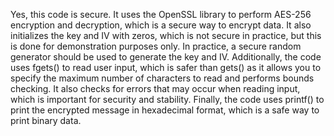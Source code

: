 Yes, this code is secure. It uses the OpenSSL library to perform AES-256 encryption and decryption, which is a secure way to encrypt data. It also initializes the key and IV with zeros, which is not secure in practice, but this is done for demonstration purposes only. In practice, a secure random generator should be used to generate the key and IV. Additionally, the code uses fgets() to read user input, which is safer than gets() as it allows you to specify the maximum number of characters to read and performs bounds checking. It also checks for errors that may occur when reading input, which is important for security and stability. Finally, the code uses printf() to print the encrypted message in hexadecimal format, which is a safe way to print binary data.

